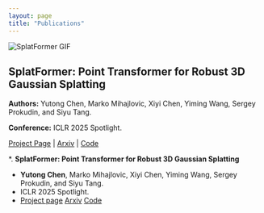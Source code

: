 ```yaml
---
layout: page
title: "Publications"
---
```


<div class="publication">
  <div class="left-column">
    <img src="path_to_your_image_or_gif.gif" alt="SplatFormer GIF" class="publication-image">
  </div>
  <div class="right-column">
    <h2><strong>SplatFormer: Point Transformer for Robust 3D Gaussian Splatting</strong></h2>
    <p><strong>Authors:</strong> Yutong Chen, Marko Mihajlovic, Xiyi Chen, Yiming Wang, Sergey Prokudin, and Siyu Tang.</p>
    <p><strong>Conference:</strong> ICLR 2025 Spotlight.</p>
    <p>
      <a href="your_project_page_link" target="_blank">Project Page</a> | 
      <a href="your_arxiv_link" target="_blank">Arxiv</a> | 
      <a href="your_code_link" target="_blank">Code</a>
    </p>
  </div>
</div>


*. **SplatFormer: Point Transformer for Robust 3D Gaussian Splatting**
   - **Yutong Chen**, Marko Mihajlovic, Xiyi Chen, Yiming Wang, Sergey Prokudin, and Siyu Tang.
   - ICLR 2025 Spotlight.
   - [Project page]() [Arxiv]() [Code]() 

